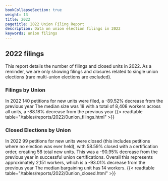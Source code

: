```yaml
---
bookCollapseSection: true
weight: 13
title: 2022
pagetitle: 2022 Union Filing Report
description: Data on union election filings in 2022
keywords: union filings
---
```


## 2022 filings

This report details the number of filings and closed units in 2022. As a reminder, we are only showing filings and closures related to single union elections (rare multi-union elections are excluded).

### Filings by Union
In 2022 140 petitions for new units were filed, a -89.52% decrease from the previous year The median size was 18 with a total of 8,408 workers across all units, a -88.18% decrease from the previous year
{{< readtable table="/tables/reports/2022/0union_filings.html" >}}

### Closed Elections by Union
In 2022 99 petitions for new units were closed (this includes petitions where no election was ever held), with 58.59% closed with a certification order, creating 58 total new units. This was a -90.95% decrease from the previous year in successful union certifications. Overall this represents approximately 2,151 workers, which is a -93.01% decrease from the previous year The median bargaining unit has 14 workers.
{{< readtable table="/tables/reports/2022/0union_closed.html" >}}
